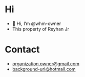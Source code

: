 # Hi
- 👋 Hi, I’m @whm-owner
- This property of Reyhan Jr

# Contact
- organization.owner@gmail.com
- background-url@hotmail.com
